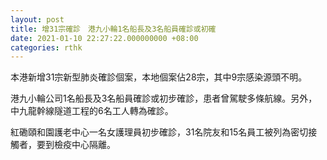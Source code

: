 ```yaml
---
layout: post
title: 增31宗確診　港九小輪1名船長及3名船員確診或初確
date: 2021-01-10 22:27:22.000000000 +08:00
categories: rthk
---
```


本港新增31宗新型肺炎確診個案，本地個案佔28宗，其中9宗感染源頭不明。

港九小輪公司1名船長及3名船員確診或初步確診，患者曾駕駛多條航線。另外，中九龍幹線隧道工程的6名工人轉為確診。

紅磡頤和園護老中心一名女護理員初步確診，31名院友和15名員工被列為密切接觸者，要到檢疫中心隔離。
